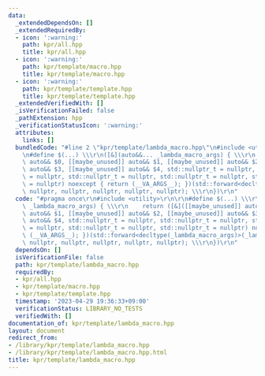 ```yaml
---
data:
  _extendedDependsOn: []
  _extendedRequiredBy:
  - icon: ':warning:'
    path: kpr/all.hpp
    title: kpr/all.hpp
  - icon: ':warning:'
    path: kpr/template/macro.hpp
    title: kpr/template/macro.hpp
  - icon: ':warning:'
    path: kpr/template/template.hpp
    title: kpr/template/template.hpp
  _extendedVerifiedWith: []
  _isVerificationFailed: false
  _pathExtension: hpp
  _verificationStatusIcon: ':warning:'
  attributes:
    links: []
  bundledCode: "#line 2 \"kpr/template/lambda_macro.hpp\"\n#include <utility>\r\n\r\
    \n#define $(...) \\\r\n([&](auto&&... _lambda_macro_args) { \\\r\n    return ([&]([[maybe_unused]]\
    \ auto&& $0, [[maybe_unused]] auto&& $1, [[maybe_unused]] auto&& $2, [[maybe_unused]]\
    \ auto&& $3, [[maybe_unused]] auto&& $4, std::nullptr_t = nullptr, std::nullptr_t\
    \ = nullptr, std::nullptr_t = nullptr, std::nullptr_t = nullptr, std::nullptr_t\
    \ = nullptr) noexcept { return (__VA_ARGS__); })(std::forward<decltype(_lambda_macro_args)>(_lambda_macro_args)...,\
    \ nullptr, nullptr, nullptr, nullptr, nullptr); \\\r\n})\r\n"
  code: "#pragma once\r\n#include <utility>\r\n\r\n#define $(...) \\\r\n([&](auto&&...\
    \ _lambda_macro_args) { \\\r\n    return ([&]([[maybe_unused]] auto&& $0, [[maybe_unused]]\
    \ auto&& $1, [[maybe_unused]] auto&& $2, [[maybe_unused]] auto&& $3, [[maybe_unused]]\
    \ auto&& $4, std::nullptr_t = nullptr, std::nullptr_t = nullptr, std::nullptr_t\
    \ = nullptr, std::nullptr_t = nullptr, std::nullptr_t = nullptr) noexcept { return\
    \ (__VA_ARGS__); })(std::forward<decltype(_lambda_macro_args)>(_lambda_macro_args)...,\
    \ nullptr, nullptr, nullptr, nullptr, nullptr); \\\r\n})\r\n"
  dependsOn: []
  isVerificationFile: false
  path: kpr/template/lambda_macro.hpp
  requiredBy:
  - kpr/all.hpp
  - kpr/template/macro.hpp
  - kpr/template/template.hpp
  timestamp: '2023-04-29 19:36:33+09:00'
  verificationStatus: LIBRARY_NO_TESTS
  verifiedWith: []
documentation_of: kpr/template/lambda_macro.hpp
layout: document
redirect_from:
- /library/kpr/template/lambda_macro.hpp
- /library/kpr/template/lambda_macro.hpp.html
title: kpr/template/lambda_macro.hpp
---
```

